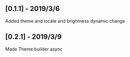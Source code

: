 ## [0.1.1] - 2019/3/6

Added theme and locale and brightness dynamic change  


## [0.2.1] - 2019/3/9

Made Theme builder async